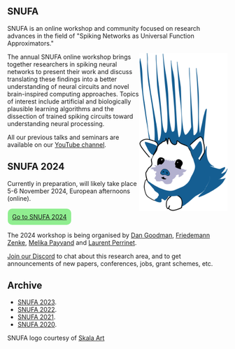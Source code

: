 ## SNUFA

SNUFA is an online workshop and community focused on research advances in the field of "Spiking Networks as Universal Function Approximators."

<img align="right" width="300" style="max-width: 40%" src="/images/snufa_mascot.png">

The annual SNUFA online workshop brings together researchers in spiking neural networks to present their work and discuss translating these findings into a better understanding of neural circuits and novel brain-inspired computing approaches. Topics of interest include artificial and biologically plausible learning algorithms and the dissection of trained spiking circuits toward understanding neural processing.

All our previous talks and seminars are available on our [YouTube channel](https://youtube.com/playlist?list=PL09WqqDbQWHFoXyLxIxoblfO7SSQcCAZ-&si=-9I_JYai5MeFaHHK).

SNUFA 2024
----------

Currently in preparation, will likely take place 5-6 <!-- or 12-13 --> November 2024, European afternoons (online).

<span style="background: lightgreen; border-radius: 10px; padding: 10px; display: inline-block; margin: 1px;"><a href="https://snufa.net/2024/">Go to SNUFA 2024</a></span>

The 2024 workshop is being organised by [Dan Goodman](https://neural-reckoning.org/), [Friedemann Zenke](https://zenkelab.org), [Melika Payvand](https://www.ini.uzh.ch/en/research/groups/EIS.html) and [Laurent Perrinet](https://laurentperrinet.github.io/).

[Join our Discord](https://discord.gg/aYvgGakrVK) to chat about this research area, and to get announcements of new papers, conferences, jobs, grant schemes, etc.

Archive
-------

* [SNUFA 2023](/2023).
* [SNUFA 2022](/2022).
* [SNUFA 2021](/2021).
* [SNUFA 2020](/2020).

SNUFA logo courtesy of [Skala Art](https://skala-art.net)

